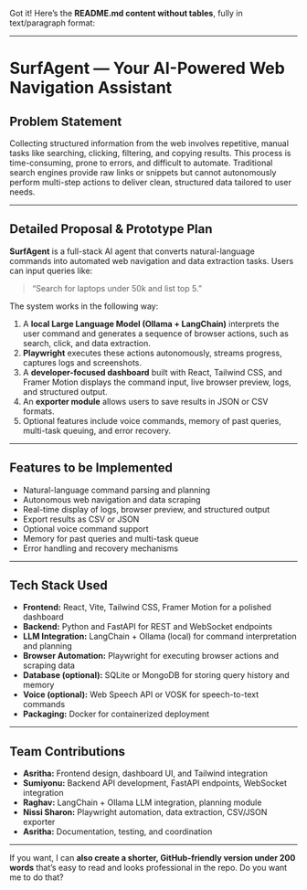 Got it! Here’s the **README.md content without tables**, fully in text/paragraph format:

---

# **SurfAgent — Your AI-Powered Web Navigation Assistant**

## **Problem Statement**

Collecting structured information from the web involves repetitive, manual tasks like searching, clicking, filtering, and copying results. This process is time-consuming, prone to errors, and difficult to automate. Traditional search engines provide raw links or snippets but cannot autonomously perform multi-step actions to deliver clean, structured data tailored to user needs.

---

## **Detailed Proposal & Prototype Plan**

**SurfAgent** is a full-stack AI agent that converts natural-language commands into automated web navigation and data extraction tasks. Users can input queries like:

> “Search for laptops under 50k and list top 5.”

The system works in the following way:

1. A **local Large Language Model (Ollama + LangChain)** interprets the user command and generates a sequence of browser actions, such as search, click, and data extraction.
2. **Playwright** executes these actions autonomously, streams progress, captures logs and screenshots.
3. A **developer-focused dashboard** built with React, Tailwind CSS, and Framer Motion displays the command input, live browser preview, logs, and structured output.
4. An **exporter module** allows users to save results in JSON or CSV formats.
5. Optional features include voice commands, memory of past queries, multi-task queuing, and error recovery.

---

## **Features to be Implemented**

* Natural-language command parsing and planning
* Autonomous web navigation and data scraping
* Real-time display of logs, browser preview, and structured output
* Export results as CSV or JSON
* Optional voice command support
* Memory for past queries and multi-task queue
* Error handling and recovery mechanisms

---

## **Tech Stack Used**

* **Frontend:** React, Vite, Tailwind CSS, Framer Motion for a polished dashboard
* **Backend:** Python and FastAPI for REST and WebSocket endpoints
* **LLM Integration:** LangChain + Ollama (local) for command interpretation and planning
* **Browser Automation:** Playwright for executing browser actions and scraping data
* **Database (optional):** SQLite or MongoDB for storing query history and memory
* **Voice (optional):** Web Speech API or VOSK for speech-to-text commands
* **Packaging:** Docker for containerized deployment

---

## **Team Contributions**

* **Asritha:** Frontend design, dashboard UI, and Tailwind integration
* **Sumiyonu:** Backend API development, FastAPI endpoints, WebSocket integration
* **Raghav:** LangChain + Ollama LLM integration, planning module
* **Nissi Sharon:** Playwright automation, data extraction, CSV/JSON exporter
* **Asritha:** Documentation, testing, and coordination

---

If you want, I can **also create a shorter, GitHub-friendly version under 200 words** that’s easy to read and looks professional in the repo. Do you want me to do that?
